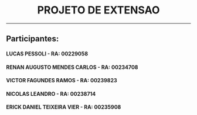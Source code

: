 <h1 align="center">PROJETO DE EXTENSAO</h1>

---

<h2>Participantes:</h2>
<h4>LUCAS PESSOLI - RA: 00229058</h4>
<h4>RENAN AUGUSTO MENDES CARLOS - RA: 00234708</h4>
<h4>VICTOR FAGUNDES RAMOS - RA: 00239823</h4>
<h4>NICOLAS LEANDRO - RA: 00238714</h4>
<h4>ERICK DANIEL TEIXEIRA VIER - RA: 00235908</h4>
